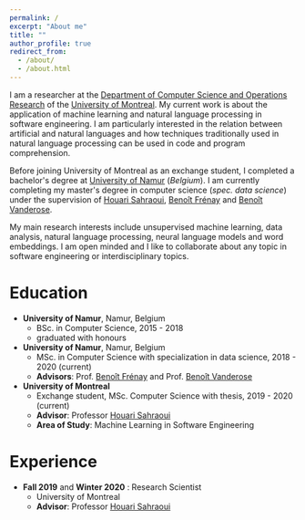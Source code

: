 ```yaml
---
permalink: /
excerpt: "About me"
title: ""
author_profile: true
redirect_from: 
  - /about/
  - /about.html
---
```


I am a researcher at the [Department of Computer Science and Operations Research](https://diro.umontreal.ca/accueil/) of the [University of Montreal](https://www.umontreal.ca/).
My current work is about the application of machine learning and natural language processing in software engineering. I am particularly interested in the relation between artificial and natural languages and how techniques traditionally used in natural language processing can be used in code and program comprehension. 

Before joining University of Montreal as an exchange student, I completed a bachelor's degree at [University of Namur](https://www.unamur.be/) (_Belgium_). I am currently completing my master's degree in computer science (_spec. data science_) under the supervision of [Houari Sahraoui](http://www.iro.umontreal.ca/~sahraouh/), [Benoît Frénay](https://bfrenay.wordpress.com/) and [Benoît Vanderose](https://directory.unamur.be/staff/bvdose). 

My main research interests include unsupervised machine learning, data analysis, natural language processing, neural language models and word embeddings. I am open minded and I like to collaborate about any topic in software engineering or interdisciplinary topics. 


Education
======
* **University of Namur**, Namur, Belgium
  * BSc. in Computer Science, 2015 - 2018
  * graduated with honours
* **University of Namur**, Namur, Belgium
  * MSc. in Computer Science with specialization in data science, 2018 - 2020 (current)
  * **Advisors**: Prof. [Benoît Frénay](https://bfrenay.wordpress.com/) and Prof. [Benoît Vanderose](https://directory.unamur.be/staff/bvdose)
* **University of Montreal**
  * Exchange student, MSc. Computer Science with thesis, 2019 - 2020 (current)
  * **Advisor**: Professor [Houari Sahraoui](http://www.iro.umontreal.ca/~sahraouh/)
  * **Area of Study**: Machine Learning in Software Engineering

Experience
======
* **Fall 2019** and **Winter 2020** : Research Scientist
  * University of Montreal
  * **Advisor**: Professor [Houari Sahraoui](http://www.iro.umontreal.ca/~sahraouh/)